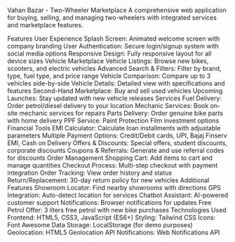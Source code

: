 Vahan Bazar - Two-Wheeler Marketplace
A comprehensive web application for buying, selling, and managing two-wheelers with integrated services and marketplace features.

Features
User Experience
Splash Screen: Animated welcome screen with company branding
User Authentication: Secure login/signup system with social media options
Responsive Design: Fully responsive layout for all device sizes
Vehicle Marketplace
Vehicle Listings: Browse new bikes, scooters, and electric vehicles
Advanced Search & Filters: Filter by brand, type, fuel type, and price range
Vehicle Comparison: Compare up to 3 vehicles side-by-side
Vehicle Details: Detailed view with specifications and features
Second-Hand Marketplace: Buy and sell used vehicles
Upcoming Launches: Stay updated with new vehicle releases
Services
Fuel Delivery: Order petrol/diesel delivery to your location
Mechanic Services: Book on-site mechanic services for repairs
Parts Delivery: Order genuine bike parts with home delivery
PPF Service: Paint Protection Film investment options
Financial Tools
EMI Calculator: Calculate loan installments with adjustable parameters
Multiple Payment Options: Credit/Debit cards, UPI, Bajaj Finserv EMI, Cash on Delivery
Offers & Discounts: Special offers, student discounts, corporate discounts
Coupons & Referrals: Generate and use referral codes for discounts
Order Management
Shopping Cart: Add items to cart and manage quantities
Checkout Process: Multi-step checkout with payment integration
Order Tracking: View order history and status
Return/Replacement: 30-day return policy for new vehicles
Additional Features
Showroom Locator: Find nearby showrooms with directions
GPS Integration: Auto-detect location for services
Chatbot Assistant: AI-powered customer support
Notifications: Browser notifications for updates
Free Petrol Offer: 3 liters free petrol with new bike purchases
Technologies Used
Frontend: HTML5, CSS3, JavaScript (ES6+)
Styling: Tailwind CSS
Icons: Font Awesome
Data Storage: LocalStorage (for demo purposes)
Geolocation: HTML5 Geolocation API
Notifications: Web Notifications API
